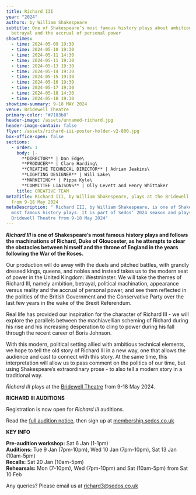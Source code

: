 ```yaml
---
title: Richard III
year: "2024"
authors: by William Shakespeare
subtitle: One of Shakespeare’s most famous history plays about ambition,
  betrayal and the accrual of personal power
showtimes:
  - time: 2024-05-09 19:30
  - time: 2024-05-10 19:30
  - time: 2024-05-11 14:30
  - time: 2024-05-11 19:30
  - time: 2024-05-13 19:30
  - time: 2024-05-14 19:30
  - time: 2024-05-15 19:30
  - time: 2024-05-16 19:30
  - time: 2024-05-17 19:30
  - time: 2024-05-18 14:30
  - time: 2024-05-18 19:30
showtime-summary: 9-18 MAY 2024
venue: Bridewell Theatre
primary-color: "#7183b8"
header-image: /assets/unnamed-richard.jpg
header-image-contain: false
flyer: /assets/richard-iii-poster-holder-v2-800.jpg
box-office-open: false
sections:
  - order: 1
    body: |-
      **DIRECTOR** | Dan Edge\
      **PRODUCER** | Clare Harding\
      **CREATIVE TECHNICAL DIRECTOR** | Adrian Jeakins\
      **LIGHTING DESIGNER** | Will Lake\
      **MARKETING** | Pippa Kyle\
      **COMMITTEE LIAISONS** | Olly Levett and Henry Whittaker
    title: CREATIVE TEAM
metaTitle: Richard III, by William Shakespeare, plays at the Bridewell Theatre
  from 9-18 May 2024
metaDescription: " Richard III, by William Shakespeare, is one of Shakespeare’s
  most famous history plays. It is part of Sedos’ 2024 season and plays at the
  Bridewell Theatre from 9-18 May 2024"
---
```

***Richard III* is one of Shakespeare’s most famous history plays and follows the machinations of Richard, Duke of Gloucester, as he attempts to clear the obstacles between himself and the throne of England in the years following the War of the Roses.**

Our production will do away with the duels and pitched battles, with grandly dressed kings, queens, and nobles and instead takes us to the modern seat of power in the United Kingdom: Westminster. We will take the themes of Richard III, namely ambition, betrayal, political machination, appearance versus reality and the accrual of personal power, and see them reﬂected in the politics of the British Government and the Conservative Party over the last few years in the wake of the Brexit Referendum. 

Real life has provided our inspiration for the character of Richard III - we will explore the parallels between the machiavellian scheming of Richard during his rise and his increasing desperation to cling to power during his fall through the recent career of Boris Johnson.

With this modern, political setting allied with ambitious technical elements, we hope to tell the old story of Richard III in a new way, one that allows the audience and cast to connect with this story. At the same time, this interpretation will allow us to pass comment on the politics of our time, but using Shakespeare’s extraordinary prose - to also tell a modern story in a traditional way.

*Richard III* plays at the [Bridewell Theatre](https://www.sedos.co.uk/venues/bridewell) from 9-18 May 2024.

**RICHARD III AUDITIONS**

Registration is now open for *Richard III* auditions.

Read the [full audition notice](https://drive.google.com/file/d/1XyyHw5lHuV4i7lYDXKCsrzFmHsOhqC25/view?usp=sharing), then sign up at [membership.sedos.co.uk](https://membership.sedos.co.uk/signup/)

**KEY INFO**

**Pre-audition workshop:** Sat 6 Jan (1-1pm)\
**Auditions:** Tue 9 Jan (7pm-10pm), Wed 10 Jan (7pm-10pm), Sat 13 Jan (10am-5pm)\
**Recalls:** Sat 20 Jan (10am-5pm)\
**Rehearsals:** Mon (7-10pm), Wed (7pm-10pm) and Sat (10am-5pm) from Sat 10 Feb

Any queries? Please email us at [richard3@sedos.co.uk](mailto:richard3@sedos.co.uk)